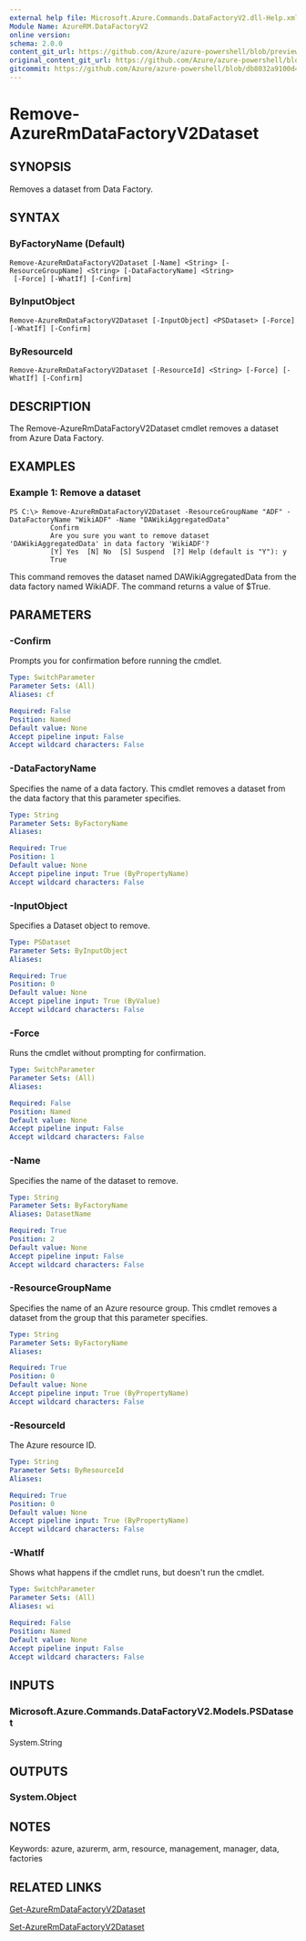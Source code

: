 ```yaml
---
external help file: Microsoft.Azure.Commands.DataFactoryV2.dll-Help.xml
Module Name: AzureRM.DataFactoryV2
online version:
schema: 2.0.0
content_git_url: https://github.com/Azure/azure-powershell/blob/preview/src/ResourceManager/DataFactories/Commands.DataFactoryV2/help/Remove-AzureRmDataFactoryV2Dataset.md
original_content_git_url: https://github.com/Azure/azure-powershell/blob/preview/src/ResourceManager/DataFactories/Commands.DataFactoryV2/help/Remove-AzureRmDataFactoryV2Dataset.md
gitcommit: https://github.com/Azure/azure-powershell/blob/db8032a9100d47fd3aa4248c7807d8e0bb538e83
---
```


# Remove-AzureRmDataFactoryV2Dataset

## SYNOPSIS
Removes a dataset from Data Factory.

## SYNTAX

### ByFactoryName (Default)
```
Remove-AzureRmDataFactoryV2Dataset [-Name] <String> [-ResourceGroupName] <String> [-DataFactoryName] <String>
 [-Force] [-WhatIf] [-Confirm]
```

### ByInputObject
```
Remove-AzureRmDataFactoryV2Dataset [-InputObject] <PSDataset> [-Force] [-WhatIf] [-Confirm]
```

### ByResourceId
```
Remove-AzureRmDataFactoryV2Dataset [-ResourceId] <String> [-Force] [-WhatIf] [-Confirm]
```

## DESCRIPTION
The Remove-AzureRmDataFactoryV2Dataset cmdlet removes a dataset from Azure Data Factory.

## EXAMPLES

### Example 1: Remove a dataset
```
PS C:\> Remove-AzureRmDataFactoryV2Dataset -ResourceGroupName "ADF" -DataFactoryName "WikiADF" -Name "DAWikiAggregatedData"
          Confirm
          Are you sure you want to remove dataset 'DAWikiAggregatedData' in data factory 'WikiADF'?
          [Y] Yes  [N] No  [S] Suspend  [?] Help (default is "Y"): y
          True
```

This command removes the dataset named DAWikiAggregatedData from the data factory named WikiADF.
The command returns a value of $True.

## PARAMETERS

### -Confirm
Prompts you for confirmation before running the cmdlet.

```yaml
Type: SwitchParameter
Parameter Sets: (All)
Aliases: cf

Required: False
Position: Named
Default value: None
Accept pipeline input: False
Accept wildcard characters: False
```

### -DataFactoryName
Specifies the name of a data factory.
This cmdlet removes a dataset from the data factory that this parameter specifies.

```yaml
Type: String
Parameter Sets: ByFactoryName
Aliases: 

Required: True
Position: 1
Default value: None
Accept pipeline input: True (ByPropertyName)
Accept wildcard characters: False
```

### -InputObject
Specifies a Dataset object to remove.

```yaml
Type: PSDataset
Parameter Sets: ByInputObject
Aliases: 

Required: True
Position: 0
Default value: None
Accept pipeline input: True (ByValue)
Accept wildcard characters: False
```

### -Force
Runs the cmdlet without prompting for confirmation.

```yaml
Type: SwitchParameter
Parameter Sets: (All)
Aliases: 

Required: False
Position: Named
Default value: None
Accept pipeline input: False
Accept wildcard characters: False
```

### -Name
Specifies the name of the dataset to remove.

```yaml
Type: String
Parameter Sets: ByFactoryName
Aliases: DatasetName

Required: True
Position: 2
Default value: None
Accept pipeline input: False
Accept wildcard characters: False
```

### -ResourceGroupName
Specifies the name of an Azure resource group.
This cmdlet removes a dataset from the group that this parameter specifies.

```yaml
Type: String
Parameter Sets: ByFactoryName
Aliases: 

Required: True
Position: 0
Default value: None
Accept pipeline input: True (ByPropertyName)
Accept wildcard characters: False
```

### -ResourceId
The Azure resource ID.

```yaml
Type: String
Parameter Sets: ByResourceId
Aliases: 

Required: True
Position: 0
Default value: None
Accept pipeline input: True (ByPropertyName)
Accept wildcard characters: False
```

### -WhatIf
Shows what happens if the cmdlet runs, but doesn't run the cmdlet.

```yaml
Type: SwitchParameter
Parameter Sets: (All)
Aliases: wi

Required: False
Position: Named
Default value: None
Accept pipeline input: False
Accept wildcard characters: False
```

## INPUTS

### Microsoft.Azure.Commands.DataFactoryV2.Models.PSDataset
System.String


## OUTPUTS

### System.Object

## NOTES
Keywords: azure, azurerm, arm, resource, management, manager, data, factories

## RELATED LINKS
[Get-AzureRmDataFactoryV2Dataset]()

[Set-AzureRmDataFactoryV2Dataset]()
